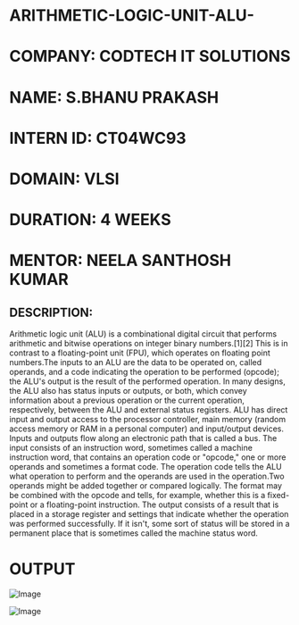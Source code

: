 # ARITHMETIC-LOGIC-UNIT-ALU-
# COMPANY: CODTECH IT SOLUTIONS    
# NAME: S.BHANU PRAKASH
# INTERN ID: CT04WC93
# DOMAIN: VLSI
# DURATION: 4 WEEKS
# MENTOR: NEELA SANTHOSH KUMAR
## DESCRIPTION: 
  Arithmetic logic unit (ALU) is a combinational digital circuit that performs arithmetic and bitwise operations on integer binary numbers.[1][2] This is in contrast to a floating-point unit (FPU), which operates on floating point numbers.The inputs to an ALU are the data to be operated on, called operands, and a code indicating the operation to be performed (opcode); the ALU's output is the result of the performed operation. In many designs, the ALU also has status inputs or outputs, or both, which convey information about a previous operation or the current operation, respectively, between the ALU and external status registers. ALU has direct input and output access to the processor controller, main memory (random access memory or RAM in a personal computer) and input/output devices. Inputs and outputs flow along an electronic path that is called a bus. The input consists of an instruction word, sometimes called a machine instruction word, that contains an operation code or "opcode," one or more operands and sometimes a format code. The operation code tells the ALU what operation to perform and the operands are used in the operation.Two operands might be added together or compared logically. The format may be combined with the opcode and tells, for example, whether this is a fixed-point or a floating-point instruction. The output consists of a result that is placed in a storage register and settings that indicate whether the operation was performed successfully. If it isn't, some sort of status will be stored in a permanent place that is sometimes called the machine status word.
# OUTPUT
![Image](https://github.com/user-attachments/assets/b15fbd67-dc96-49bd-bca4-1674c1611dd7)

![Image](https://github.com/user-attachments/assets/bffca839-f340-41cc-9cad-71ecf1a6fcb0)
